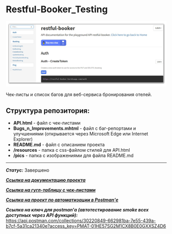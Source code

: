 # Restful-Booker_Testing

![title](https://github.com/OQASergey/Restful-Booker_Testing/raw/main/pics/title.png)

Чек-листы и список багов для веб-сервиса бронирования отелей.

## **Структура репозитория:**
- **API.html** - файл с чек-листами
- **Bugs_n_Improvements.mhtml** - файл с баг-репортами и улучшениями (открывается через Microsoft Edge или Internet Explorer)
- **README.md** - файл с описанием проекта
- **/resources** - папка с css-файлом стилей для API.html
- **/pics** - папка с изображениями для файла README.md
  
___
***Статус:*** Завершено

***[Ссылка на документацию проекта](https://restful-booker.herokuapp.com/apidoc/#api-Auth-CreateToken)***

***[Ссылка на гугл-таблицу с чек-листами](https://docs.google.com/spreadsheets/d/1plWy4XCwE_-cuWvV-JWDCyEBTwSYES0M-mH1t41btQg/edit#gid=0)***

***[Ссылка на проект по автоматизации в Postman'е](https://github.com/OQASergey/Restful_Booking-automation_Postman#readme)***

***Ссылка на ключ для postman'а (автотестирование smoke всех доступных через API функций):*** https://api.postman.com/collections/30220849-662981ba-7e55-439a-b7cf-5a31ca21340e?access_key=PMAT-01HE57SG2M1CX8B0E0GXXSZ4D6
